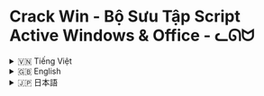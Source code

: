 # Crack Win - Bộ Sưu Tập Script Active Windows & Office - ᓚᘏᗢ

<!-- Vietnamese -->
<details>
  <summary>🇻🇳 Tiếng Việt</summary>

## Giới thiệu

Crack Win là một bộ sưu tập các script `.bat` (batch files) được thiết kế để kích hoạt (active) các sản phẩm Microsoft Windows và Office. Các script này được tạo ra nhằm mục đích giáo dục và thử nghiệm, giúp người dùng hiểu rõ hơn về quy trình kích hoạt phần mềm của Microsoft thông qua dòng lệnh.

**Lưu ý quan trọng:**

*   **Các script này được cung cấp cho mục đích giáo dục và thử nghiệm. Việc sử dụng chúng để kích hoạt phần mềm mà không có giấy phép hợp lệ có thể vi phạm điều khoản sử dụng và luật pháp.**
*   **Hãy luôn đảm bảo bạn có giấy phép phần mềm hợp lệ cho Windows và Office.**
*   **Người tạo ra các script này không chịu trách nhiệm cho bất kỳ hậu quả nào phát sinh từ việc sử dụng các script này.**
*   **Luôn chạy các script `.bat` với quyền Administrator.**

## Tính năng (Dựa trên tên file và nội dung script)

Bộ sưu tập script này bao gồm các file `.bat` riêng biệt, mỗi file được thiết kế để kích hoạt một phiên bản cụ thể của Windows hoặc Office:

*   **Crack Microsoft Office 2021.bat:** Script này được thiết kế để kích hoạt Microsoft Office 2021 (tất cả các phiên bản), bao gồm Standard và Professional Plus. Script có vẻ như sử dụng phương pháp KMS (Key Management Service) để kích hoạt.
*   **Crack Microsoft Office 365.bat:** Tương tự, script này dành cho việc kích hoạt Office 365 ProPlus, cũng như sử dụng phương pháp KMS.
*   **Crack windows (All).bat:** Script này là một menu tương tác dòng lệnh, cho phép người dùng chọn phiên bản Windows của mình (từ Windows Vista đến Windows 11) và cố gắng kích hoạt nó. Script này cung cấp nhiều tùy chọn và khóa sản phẩm (product key) khác nhau cho từng phiên bản Windows.
*   **Crack windows 10 .bat:** Script này tập trung vào việc kích hoạt Windows 10 (tất cả các phiên bản Home, Professional, Enterprise, Education). Nó thử nghiệm với nhiều product key và KMS server khác nhau để kích hoạt.
*   **Crack windows 11.bat:** Script này được thiết kế riêng cho việc kích hoạt Windows 11 (Home, Professional, Education, Enterprise), tương tự như script cho Windows 10, sử dụng nhiều product key và KMS server.
*   **Crack windows 7.Bat:** Script này dành cho việc kích hoạt Windows 7 (Professional, Enterprise và các biến thể N, E). Nó cung cấp các tùy chọn kích hoạt riêng biệt cho các phiên bản khác nhau.
*   **Crack windows 8.bat:** Script này hỗ trợ kích hoạt Windows 8 và Windows 8.1 (Core, Professional, Enterprise và các biến thể N, WMC, Single Language). Nó cũng sử dụng nhiều product key và KMS server.
*   **Crack windows XP.bat:** Script này dành cho việc kích hoạt Windows XP, sử dụng phương pháp chỉnh sửa registry (OOBETimer) để thử kích hoạt.

## Cài đặt

Không có quy trình cài đặt đặc biệt cho các script `.bat`. Bạn chỉ cần tải xuống các file `.bat` từ repository này.

## Hướng dẫn sử dụng

Để sử dụng các script này, bạn cần:

1.  **Tải xuống:** Tải xuống toàn bộ thư mục `Crack Win/` từ repository này.
2.  **Chạy với quyền Administrator:** Click chuột phải vào file `.bat` bạn muốn sử dụng và chọn "Run as administrator" (Chạy với quyền quản trị viên). **Đây là bước quan trọng để các script có thể thực hiện các thay đổi hệ thống cần thiết.**
3.  **Thực hiện theo hướng dẫn trên màn hình:**
    *   Đối với các script kích hoạt Office và Windows 10, 11, 8, 7, 8.1, XP: Chạy file `.bat` và đợi script tự động thực hiện các bước kích hoạt. Một số script có thể hiển thị thông báo thành công hoặc thất bại.
    *   Đối với script `Crack windows (All).bat`: Sau khi chạy, một menu dòng lệnh sẽ hiện ra. Chọn số tương ứng với phiên bản Windows của bạn (hoặc tùy chọn khác như xem thông tin license) và nhấn Enter. Thực hiện theo các hướng dẫn tiếp theo trên màn hình.

**Ví dụ sử dụng:**

*   **Kích hoạt Windows 11:**
    1.  Tìm file `Crack windows 11.bat` trong thư mục đã tải xuống.
    2.  Click chuột phải vào `Crack windows 11.bat` và chọn "Run as administrator".
    3.  Đợi script chạy và xem kết quả.
*   **Kích hoạt Office 2021:**
    1.  Tìm file `Crack Microsoft Office 2021.bat`.
    2.  Chạy file với quyền Administrator.
    3.  Đợi script hoàn tất.
*   **Sử dụng menu kích hoạt Windows (All):**
    1.  Tìm file `Crack windows (All).bat`.
    2.  Chạy file với quyền Administrator.
    3.  Chọn số tương ứng với phiên bản Windows của bạn từ menu (ví dụ: `1` cho Windows 11/10, `5` cho Windows 7, v.v.).
    4.  Thực hiện theo các hướng dẫn tiếp theo trên màn hình.

**Lưu ý:**

*   **Kết quả kích hoạt có thể không đảm bảo thành công 100%,** tùy thuộc vào nhiều yếu tố như phiên bản Windows/Office, cấu hình hệ thống, và tình trạng KMS server (nếu script sử dụng KMS).
*   **Nếu quá trình kích hoạt thất bại,** hãy thử chạy lại script hoặc thử các script khác trong bộ sưu tập.
*   **Luôn cẩn trọng khi chạy các script `.bat` không rõ nguồn gốc,** đặc biệt là các script liên quan đến kích hoạt phần mềm. Hãy đảm bảo bạn tải script từ nguồn đáng tin cậy.

## Cấu trúc thư mục
```
Crack Win/
├── Crack Microsoft Office 2021.bat
├── Crack Microsoft Office 365.bat
├── Crack windows (All).bat
├── Crack windows 10 .bat
├── Crack windows 11.bat
├── Crack windows 7.Bat
├── Crack windows 8.bat
├── Crack windows XP.bat
```

</details>

<!-- English -->
<details>
  <summary>🇬🇧 English</summary>

## Introduction

Crack Win is a collection of `.bat` (batch files) scripts designed to activate Microsoft Windows and Office products. These scripts are created for educational and testing purposes, helping users understand more about Microsoft's software activation process through the command line.

**Important Note:**

*   **These scripts are provided for educational and testing purposes only. Using them to activate software without a valid license may violate terms of use and laws.**
*   **Always ensure you have a valid software license for Windows and Office.**
*   **The creators of these scripts are not responsible for any consequences arising from the use of these scripts.**
*   **Always run `.bat` scripts with Administrator privileges.**

## Features (Based on filenames and script content)

This script collection includes separate `.bat` files, each designed to activate a specific version of Windows or Office:

*   **Crack Microsoft Office 2021.bat:** This script is designed to activate Microsoft Office 2021 (all versions), including Standard and Professional Plus. The script appears to use the KMS (Key Management Service) method for activation.
*   **Crack Microsoft Office 365.bat:** Similarly, this script is for activating Office 365 ProPlus, also to use the KMS method.
*   **Crack windows (All).bat:** This script is an interactive command-line menu, allowing users to select their Windows version (from Windows Vista to Windows 11) and attempt to activate it. This script provides various options and product keys for each Windows version.
*   **Crack windows 10 .bat:** This script focuses on activating Windows 10 (all editions: Home, Professional, Enterprise, Education). It experiments with various product keys and KMS servers for activation.
*   **Crack windows 11.bat:** This script is specifically designed for activating Windows 11 (Home, Professional, Education, Enterprise), similar to the Windows 10 script, using multiple product keys and KMS servers.
*   **Crack windows 7.Bat:** This script is for activating Windows 7 (Professional, Enterprise and N, E variants). It provides separate activation options for different editions.
*   **Crack windows 8.bat:** This script supports activating Windows 8 and Windows 8.1 (Core, Professional, Enterprise, and N, WMC, Single Language variants). It also utilizes multiple product keys and KMS servers.
*   **Crack windows XP.bat:** This script is for activating Windows XP, using a registry editing method (OOBETimer) to attempt activation.

## Installation

There is no special installation process for `.bat` scripts. You simply need to download the `.bat` files from this repository.

## Usage

To use these scripts, you need to:

1.  **Download:** Download the entire `Crack Win/` folder from this repository.
2.  **Run as Administrator:** Right-click on the `.bat` file you want to use and select "Run as administrator". **This is a crucial step for the scripts to make necessary system changes.**
3.  **Follow on-screen instructions:**
    *   For Office and Windows 10, 11, 8, 7, 8.1, XP activation scripts: Run the `.bat` file and wait for the script to automatically perform activation steps. Some scripts may display success or failure messages.
    *   For the `Crack windows (All).bat` script: After running, a command-line menu will appear. Select the number corresponding to your Windows version (or other options like viewing license information) and press Enter. Follow the subsequent on-screen instructions.

**Usage Examples:**

*   **Activate Windows 11:**
    1.  Locate the `Crack windows 11.bat` file in the downloaded folder.
    2.  Right-click on `Crack windows 11.bat` and select "Run as administrator".
    3.  Wait for the script to run and check the results.
*   **Activate Office 2021:**
    1.  Locate the `Crack Microsoft Office 2021.bat` file.
    2.  Run the file as Administrator.
    3.  Wait for the script to complete.
*   **Using the Windows activation menu (All):**
    1.  Locate the `Crack windows (All).bat` file.
    2.  Run the file as Administrator.
    3.  Select the number corresponding to your Windows version from the menu (e.g., `1` for Windows 11/10, `5` for Windows 7, etc.).
    4.  Follow the subsequent on-screen instructions.

**Notes:**

*   **Activation success is not guaranteed 100%,** depending on factors such as Windows/Office version, system configuration, and KMS server status (if the script uses KMS).
*   **If activation fails,** try running the script again or try other scripts in the collection.
*   **Always be cautious when running `.bat` scripts from unknown sources,** especially those related to software activation. Ensure you download scripts from a trusted source.

## Folder Structure
```
Crack Win/
├── Crack Microsoft Office 2021.bat
├── Crack Microsoft Office 365.bat
├── Crack windows (All).bat
├── Crack windows 10 .bat
├── Crack windows 11.bat
├── Crack windows 7.Bat
├── Crack windows 8.bat
├── Crack windows XP.bat
```

</details>

<!-- Japanese -->
<details>
  <summary>🇯🇵 日本語</summary>

## Crack Win - Windows＆Officeアクティベーションスクリプト集

<!-- Vietnamese -->
<details>
  <summary>🇯🇵 日本語</summary>

## 概要

Crack Winは、Microsoft WindowsおよびOffice製品をアクティベートするために設計された`.bat`（バッチファイル）スクリプトのコレクションです。これらのスクリプトは、教育およびテスト目的で作成されており、ユーザーがコマンドラインを通じてMicrosoftのソフトウェアアクティベーションプロセスをより深く理解するのに役立ちます。

**重要な注意:**

*   **これらのスクリプトは、教育およびテスト目的でのみ提供されています。有効なライセンスなしにソフトウェアをアクティベートするために使用すると、利用規約および法律に違反する可能性があります。**
*   **WindowsおよびOfficeの有効なソフトウェアライセンスを常に確保してください。**
*   **これらのスクリプトの作成者は、これらのスクリプトの使用から生じるいかなる結果についても責任を負いません。**
*   **`.bat`スクリプトは常に管理者権限で実行してください。**

## 機能 (ファイル名とスクリプトの内容に基づく)

このスクリプトコレクションには、個別の`.bat`ファイルが含まれており、それぞれが特定のバージョンのWindowsまたはOfficeをアクティベートするように設計されています。

*   **Crack Microsoft Office 2021.bat:** このスクリプトは、Microsoft Office 2021（StandardおよびProfessional Plusを含むすべてのバージョン）をアクティベートするように設計されています。スクリプトは、KMS（キー管理サービス）メソッドをアクティベーションに使用しているようです。
*   **Crack Microsoft Office 365.bat:** 同様に、このスクリプトはOffice 365 ProPlusをアクティベートするためのもので、KMSメソッドを使用しているです。
*   **Crack windows (All).bat:** このスクリプトは、インタラクティブなコマンドラインメニューであり、ユーザーはWindowsのバージョン（Windows VistaからWindows 11まで）を選択してアクティベートを試みることができます。このスクリプトは、Windowsのバージョンごとにさまざまなオプションとプロダクトキーを提供します。
*   **Crack windows 10 .bat:** このスクリプトは、Windows 10（Home、Professional、Enterprise、Educationのすべてのエディション）のアクティベートに焦点を当てています。アクティベーションのために、さまざまなプロダクトキーとKMSサーバーを試します。
*   **Crack windows 11.bat:** このスクリプトは、Windows 11（Home、Professional、Education、Enterprise）をアクティベートするために特別に設計されており、Windows 10スクリプトと同様に、複数のプロダクトキーとKMSサーバーを使用しています。
*   **Crack windows 7.Bat:** このスクリプトは、Windows 7（Professional、Enterprise、およびN、Eバリアント）のアクティベート用です。さまざまなエディションに対して個別ののアクティベーションオプションを提供します。
*   **Crack windows 8.bat:** このスクリプトは、Windows 8およびWindows 8.1（Core、Professional、Enterprise、およびN、WMC、シングルランゲージバリアント）のアクティベートをサポートしています。また、複数のプロダクトキーとKMSサーバーを利用しています。
*   **Crack windows XP.bat:** このスクリプトは、Windows XPのアクティベート用であり、レジストリ編集メソッド（OOBETimer）を使用してアクティベーションを試みます。

## インストール

`.bat`スクリプトには特別なインストールプロセスはありません。このリポジトリから`.bat`ファイルをダウンロードするだけです。

## 使用方法

これらのスクリプトを使用するには、次の手順に従います。

1.  **ダウンロード:** このリポジトリから`Crack Win/`フォルダー全体をダウンロードします。
2.  **管理者として実行:** 使用する`.bat`ファイルを右クリックし、「管理者として実行」を選択します。 **これは、スクリプトが必要なシステム変更を加えるために重要なステップです。**
3.  **画面の指示に従う:**
    *   OfficeおよびWindows 10、11、8、7、8.1、XPのアクティベーションスクリプトの場合：`.bat`ファイルを実行し、スクリプトが自動的にアクティベーション手順を実行するのを待ちます。一部のスクリプトでは、成功または失敗のメッセージが表示される場合があります。
    *   `Crack windows (All).bat`スクリプトの場合：実行後、コマンドラインメニューが表示されます。Windowsのバージョンに対応する番号（またはライセンス情報の表示などの他のオプション）を選択し、Enterキーを押します。その後の画面の指示に従ってください。

**使用例:**

*   **Windows 11のアクティベート:**
    1.  ダウンロードしたフォルダーで`Crack windows 11.bat`ファイルを見つけます。
    2.  `Crack windows 11.bat`を右クリックし、「管理者として実行」を選択します。
    3.  スクリプトが実行されるのを待って、結果を確認します。
*   **Office 2021のアクティベート:**
    1.  `Crack Microsoft Office 2021.bat`ファイルを見つけます。
    2.  ファイルを管理者として実行します。
    3.  スクリプトが完了するのを待ちます。
*   **Windowsアクティベーションメニュー（All）の使用:**
    1.  `Crack windows (All).bat`ファイルを見つけます。
    2.  ファイルを管理者として実行します。
    3.  メニューからWindowsのバージョンに対応する番号を選択します（例：Windows 11/10の場合は`1`、Windows 7の場合は`5`など）。
    4.  その後の画面の指示に従ってください。

**注意:**

*   **アクティベーションの成功は100％保証されていません。** Windows / Officeのバージョン、システム構成、KMSサーバーのステータス（スクリプトがKMSを使用している場合）などの多くの要因によって異なります。
*   **アクティベーションに失敗した場合、** スクリプトを再実行するか、コレクション内の他のスクリプトを試してください。
*   **出所不明の`.bat`スクリプト、** 特にソフトウェアのアクティベーションに関連するスクリプトを実行する場合は、常に注意してください。スクリプトを信頼できるソースからダウンロードしてください。

## フォルダ構造
```
Crack Win/
├── Crack Microsoft Office 2021.bat
├── Crack Microsoft Office 365.bat
├── Crack windows (All).bat
├── Crack windows 10 .bat
├── Crack windows 11.bat
├── Crack windows 7.Bat
├── Crack windows 8.bat
├── Crack windows XP.bat
```

</details>

